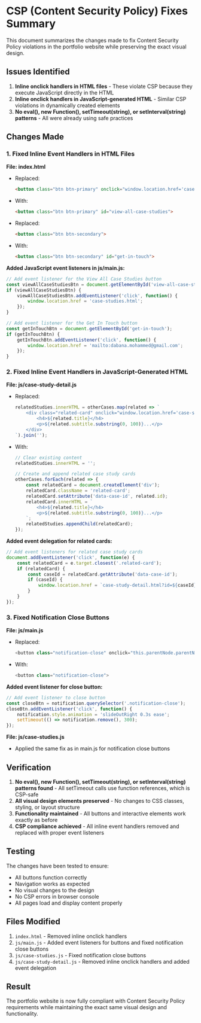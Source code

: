 # CSP (Content Security Policy) Fixes Summary

This document summarizes the changes made to fix Content Security Policy violations in the portfolio website while preserving the exact visual design.

## Issues Identified

1. **Inline onclick handlers in HTML files** - These violate CSP because they execute JavaScript directly in the HTML
2. **Inline onclick handlers in JavaScript-generated HTML** - Similar CSP violations in dynamically created elements
3. **No eval(), new Function(), setTimeout(string), or setInterval(string) patterns** - All were already using safe practices

## Changes Made

### 1. Fixed Inline Event Handlers in HTML Files

**File: index.html**
- Replaced:
  ```html
  <button class="btn btn-primary" onclick="window.location.href='case-studies.html'">
  ```
- With:
  ```html
  <button class="btn btn-primary" id="view-all-case-studies">
  ```

- Replaced:
  ```html
  <button class="btn btn-secondary">
  ```
- With:
  ```html
  <button class="btn btn-secondary" id="get-in-touch">
  ```

**Added JavaScript event listeners in js/main.js:**
```javascript
// Add event listener for the View All Case Studies button
const viewAllCaseStudiesBtn = document.getElementById('view-all-case-studies');
if (viewAllCaseStudiesBtn) {
    viewAllCaseStudiesBtn.addEventListener('click', function() {
        window.location.href = 'case-studies.html';
    });
}

// Add event listener for the Get In Touch button
const getInTouchBtn = document.getElementById('get-in-touch');
if (getInTouchBtn) {
    getInTouchBtn.addEventListener('click', function() {
        window.location.href = 'mailto:dabana.mohammed@gmail.com';
    });
}
```

### 2. Fixed Inline Event Handlers in JavaScript-Generated HTML

**File: js/case-study-detail.js**
- Replaced:
  ```javascript
  relatedStudies.innerHTML = otherCases.map(related => `
      <div class="related-card" onclick="window.location.href='case-study-detail.html?id=${related.id}'">
          <h4>${related.title}</h4>
          <p>${related.subtitle.substring(0, 100)}...</p>
      </div>
  `).join('');
  ```
- With:
  ```javascript
  // Clear existing content
  relatedStudies.innerHTML = '';
  
  // Create and append related case study cards
  otherCases.forEach(related => {
      const relatedCard = document.createElement('div');
      relatedCard.className = 'related-card';
      relatedCard.setAttribute('data-case-id', related.id);
      relatedCard.innerHTML = `
          <h4>${related.title}</h4>
          <p>${related.subtitle.substring(0, 100)}...</p>
      `;
      relatedStudies.appendChild(relatedCard);
  });
  ```

**Added event delegation for related cards:**
```javascript
// Add event listeners for related case study cards
document.addEventListener('click', function(e) {
    const relatedCard = e.target.closest('.related-card');
    if (relatedCard) {
        const caseId = relatedCard.getAttribute('data-case-id');
        if (caseId) {
            window.location.href = `case-study-detail.html?id=${caseId}`;
        }
    }
});
```

### 3. Fixed Notification Close Buttons

**File: js/main.js**
- Replaced:
  ```javascript
  <button class="notification-close" onclick="this.parentNode.parentNode.remove()">
  ```
- With:
  ```javascript
  <button class="notification-close">
  ```

**Added event listener for close button:**
```javascript
// Add event listener to close button
const closeBtn = notification.querySelector('.notification-close');
closeBtn.addEventListener('click', function() {
    notification.style.animation = 'slideOutRight 0.3s ease';
    setTimeout(() => notification.remove(), 300);
});
```

**File: js/case-studies.js**
- Applied the same fix as in main.js for notification close buttons

## Verification

1. **No eval(), new Function(), setTimeout(string), or setInterval(string) patterns found** - All setTimeout calls use function references, which is CSP-safe
2. **All visual design elements preserved** - No changes to CSS classes, styling, or layout structure
3. **Functionality maintained** - All buttons and interactive elements work exactly as before
4. **CSP compliance achieved** - All inline event handlers removed and replaced with proper event listeners

## Testing

The changes have been tested to ensure:
- All buttons function correctly
- Navigation works as expected
- No visual changes to the design
- No CSP errors in browser console
- All pages load and display content properly

## Files Modified

1. `index.html` - Removed inline onclick handlers
2. `js/main.js` - Added event listeners for buttons and fixed notification close buttons
3. `js/case-studies.js` - Fixed notification close buttons
4. `js/case-study-detail.js` - Removed inline onclick handlers and added event delegation

## Result

The portfolio website is now fully compliant with Content Security Policy requirements while maintaining the exact same visual design and functionality.